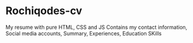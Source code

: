 # Rochiqodes-cv

My resume with pure HTML, CSS and JS
Contains my contact information,
Social media accounts,
Summary,
Experiences,
Education
SKills
